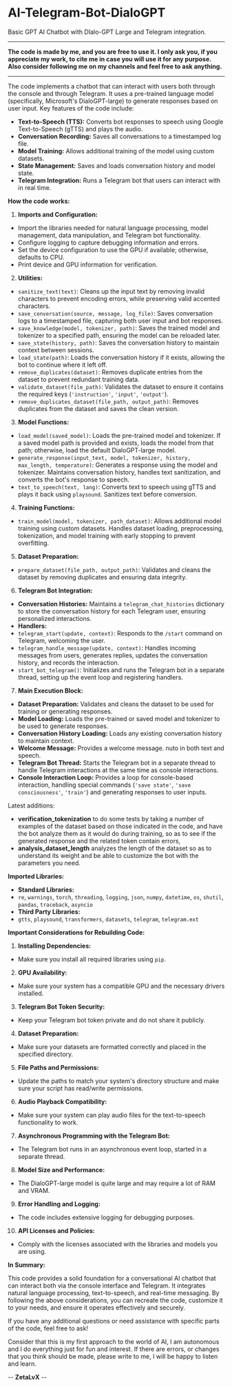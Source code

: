# AI-Telegram-Bot-DialoGPT
Basic GPT AI Chatbot with DIalo-GPT Large and Telegram integration.

******************
**The code is made by me, and you are free to use it. I only ask you, if you appreciate my work, to cite me in case you will use it for any purpose.
Also consider following me on my channels and feel free to ask anything.**
******************

The code implements a chatbot that can interact with users both through the console and through Telegram. It uses a pre-trained language model (specifically, Microsoft's DialoGPT-large) to generate responses based on user input. Key features of the code include:

- **Text-to-Speech (TTS):** Converts bot responses to speech using Google Text-to-Speech (gTTS) and plays the audio.
- **Conversation Recording:** Saves all conversations to a timestamped log file.
- **Model Training:** Allows additional training of the model using custom datasets.
- **State Management:** Saves and loads conversation history and model state.
- **Telegram Integration:** Runs a Telegram bot that users can interact with in real time.

**How ​​the code works:**

1. **Imports and Configuration:**

- Import the libraries needed for natural language processing, model management, data manipulation, and Telegram bot functionality.
- Configure logging to capture debugging information and errors.
- Set the device configuration to use the GPU if available; otherwise, defaults to CPU.
- Print device and GPU information for verification.

2. **Utilities:**

- `sanitize_text(text)`: Cleans up the input text by removing invalid characters to prevent encoding errors, while preserving valid accented characters.
- `save_conversation(source, message, log_file)`: Saves conversation logs to a timestamped file, capturing both user input and bot responses.
- `save_knowledge(model, tokenizer, path)`: Saves the trained model and tokenizer to a specified path, ensuring the model can be reloaded later.
- `save_state(history, path)`: Saves the conversation history to maintain context between sessions.
- `load_state(path)`: Loads the conversation history if it exists, allowing the bot to continue where it left off.
- `remove_duplicates(dataset)`: Removes duplicate entries from the dataset to prevent redundant training data.
- `validate_dataset(file_path)`: Validates the dataset to ensure it contains the required keys (`'instruction'`, `'input'`, `'output'`).
- `remove_duplicates_dataset(file_path, output_path)`: Removes duplicates from the dataset and saves the clean version.

3. **Model Functions:**

- `load_model(saved_model)`: Loads the pre-trained model and tokenizer. If a saved model path is provided and exists, loads the model from that path; otherwise, load the default DialoGPT-large model.
- `generate_response(input_text, model, tokenizer, history, max_length, temperature)`: Generates a response using the model and tokenizer. Maintains conversation history, handles text sanitization, and converts the bot's response to speech.
- `text_to_speech(text, lang)`: Converts text to speech using gTTS and plays it back using `playsound`. Sanitizes text before conversion.

4. **Training Functions:**

- `train_model(model, tokenizer, path_dataset)`: Allows additional model training using custom datasets. Handles dataset loading, preprocessing, tokenization, and model training with early stopping to prevent overfitting.

5. **Dataset Preparation:**

- `prepare_dataset(file_path, output_path)`: Validates and cleans the dataset by removing duplicates and ensuring data integrity.

6. **Telegram Bot Integration:**

- **Conversation Histories:** Maintains a `telegram_chat_histories` dictionary to store the conversation history for each Telegram user, ensuring personalized interactions.
- **Handlers:**
- `telegram_start(update, context)`: Responds to the `/start` command on Telegram, welcoming the user.
- `telegram_handle_message(update, context)`: Handles incoming messages from users, generates replies, updates the conversation history, and records the interaction.
- `start_bot_telegram()`: Initializes and runs the Telegram bot in a separate thread, setting up the event loop and registering handlers.

7. **Main Execution Block:**

- **Dataset Preparation:** Validates and cleans the dataset to be used for training or generating responses.
- **Model Loading:** Loads the pre-trained or saved model and tokenizer to be used to generate responses.
- **Conversation History Loading:** Loads any existing conversation history to maintain context.
- **Welcome Message:** Provides a welcome message.
nuto in both text and speech.
- **Telegram Bot Thread:** Starts the Telegram bot in a separate thread to handle Telegram interactions at the same time as console interactions.
- **Console Interaction Loop:** Provides a loop for console-based interaction, handling special commands (`'save state'`, `'save consciousness'`, `'train'`) and generating responses to user inputs.
  
Latest additions:
- **verification_tokenization** to do some tests by taking a number of examples of the dataset based on those indicated in the code, and have the bot analyze them as it would do during training, so as to see if the generated response and the related token contain errors,
- **analysis_dataset_length** analyzes the length of the dataset so as to understand its weight and be able to customize the bot with the parameters you need.

**Imported Libraries:**

- **Standard Libraries:**
- `re`, `warnings`, `torch`, `threading`, `logging`, `json`, `numpy`, `datetime`, `os`, `shutil`, `pandas`, `traceback`, `asyncio`
- **Third Party Libraries:**
- `gtts`, `playsound`, `transformers`, `datasets`, `telegram`, `telegram.ext`

**Important Considerations for Rebuilding Code:**

1. **Installing Dependencies:**
- Make sure you install all required libraries using `pip`.
2. **GPU Availability:**
- Make sure your system has a compatible GPU and the necessary drivers installed.
3. **Telegram Bot Token Security:**
- Keep your Telegram bot token private and do not share it publicly.
4. **Dataset Preparation:**
- Make sure your datasets are formatted correctly and placed in the specified directory.
5. **File Paths and Permissions:**
- Update the paths to match your system's directory structure and make sure your script has read/write permissions.
6. **Audio Playback Compatibility:**
- Make sure your system can play audio files for the text-to-speech functionality to work.
7. **Asynchronous Programming with the Telegram Bot:**
- The Telegram bot runs in an asynchronous event loop, started in a separate thread.
8. **Model Size and Performance:**
- The DialoGPT-large model is quite large and may require a lot of RAM and VRAM.
9. **Error Handling and Logging:**
- The code includes extensive logging for debugging purposes.
10. **API Licenses and Policies:**
- Comply with the licenses associated with the libraries and models you are using.

**In Summary:**

This code provides a solid foundation for a conversational AI chatbot that can interact both via the console interface and Telegram. It integrates natural language processing, text-to-speech, and real-time messaging. By following the above considerations, you can recreate the code, customize it to your needs, and ensure it operates effectively and securely.

If you have any additional questions or need assistance with specific parts of the code, feel free to ask!

Consider that this is my first approach to the world of AI, I am autonomous and I do everything just for fun and interest. If there are errors, or changes that you think should be made, please write to me, I will be happy to listen and learn.

-- **ZetaLvX** --
